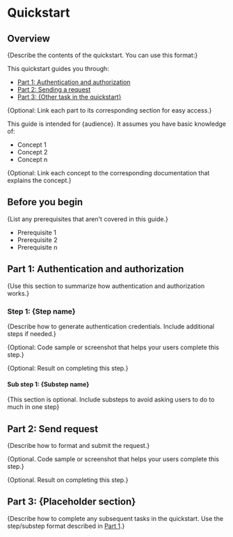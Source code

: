 # Quickstart

## Overview

{Describe the contents of the quickstart. You can use this format:}

This quickstart guides you through:

* [Part 1: Authentication and authorization](#part-1-authentication-and-authorization)
* [Part 2: Sending a request](#part-2-send-request)
* [Part 3: {Other task in the quickstart}](#part-3-placeholder-section)

{Optional: Link each part to its corresponding section for easy access.}

This guide is intended for {audience}. It assumes you have basic knowledge of:

* Concept 1
* Concept 2
* Concept n

{Optional: Link each concept to the corresponding documentation that explains the concept.}

## Before you begin

{List any prerequisites that aren't covered in this guide.}

* Prerequisite 1
* Prerequisite 2
* Prerequisite n

## Part 1: Authentication and authorization

{Use this section to summarize how authentication and authorization works.}

### Step 1: {Step name}

{Describe how to generate authentication credentials. Include additional steps if needed.}

{Optional: Code sample or screenshot that helps your users complete this step.}

{Optional: Result on completing this step.}

#### Sub step 1: {Substep name}

{This section is optional. Include substeps to avoid asking users to do to much in one step}

## Part 2: Send request

{Describe how to format and submit the request.}

{Optional. Code sample or screenshot that helps your users complete this step.}

{Optional. Result on completing this step.}

## Part 3: {Placeholder section}

{Describe how to complete any subsequent tasks in the quickstart. Use the step/substep format described in [Part 1](#part-1-authentication-and-authorization).}
